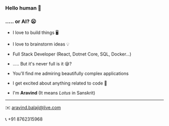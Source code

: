 ### Hello human 👋
### ..... or AI? 😦

- I love to build things 🖥

- I love to brainstorm ideas 💡

- Full Stack Developer (React, Dotnet Core, SQL, Docker...)

- ..... But it's never full is it 😪?

- You'll find me admiring beautifully complex applications 

- I get excited about anything related to code 😬

- I'm **Aravind** (It means _Lotus_ in Sanskrit)

----

✉️  aravind.balaji@live.com

📞 +91 8762315968
